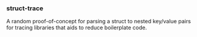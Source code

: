### struct-trace

A random proof-of-concept for parsing a struct to nested key/value pairs for tracing libraries that aids to reduce boilerplate code.
